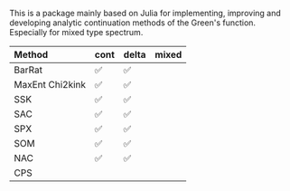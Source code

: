 This is a package mainly based on Julia for implementing, improving and developing analytic continuation methods of the Green's function. Especially for mixed type spectrum.

|Method|cont|delta|mixed|
|:---|:---|:---|:---|
|BarRat|✅|✅||
|MaxEnt Chi2kink|✅|✅||
|SSK|✅|✅||✅|✅||
|SAC|✅|✅||✅|✅||
|SPX|✅|✅||✅|✅||
|SOM|✅|✅||✅|✅||
|NAC|✅|✅||✅|✅||
|CPS|||